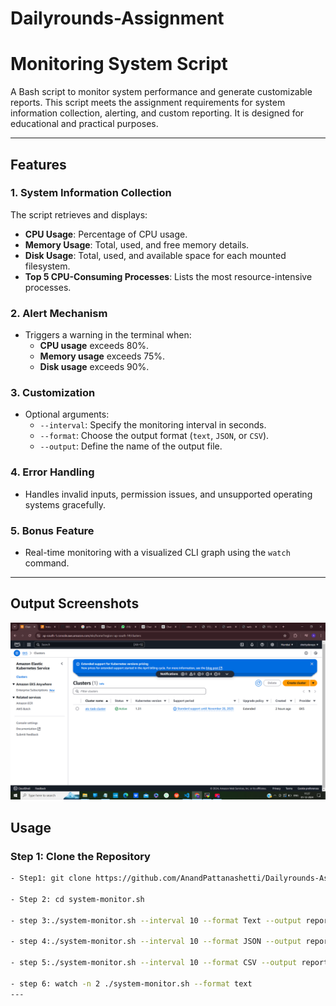 # Dailyrounds-Assignment

# **Monitoring System Script**

A Bash script to monitor system performance and generate customizable reports. This script meets the assignment requirements for system information collection, alerting, and custom reporting. It is designed for educational and practical purposes.

---

## **Features**

### **1. System Information Collection**
The script retrieves and displays:
- **CPU Usage**: Percentage of CPU usage.
- **Memory Usage**: Total, used, and free memory details.
- **Disk Usage**: Total, used, and available space for each mounted filesystem.
- **Top 5 CPU-Consuming Processes**: Lists the most resource-intensive processes.

### **2. Alert Mechanism**
- Triggers a warning in the terminal when:
  - **CPU usage** exceeds 80%.
  - **Memory usage** exceeds 75%.
  - **Disk usage** exceeds 90%.

### **3. Customization**
- Optional arguments:
  - `--interval`: Specify the monitoring interval in seconds.
  - `--format`: Choose the output format (`text`, `JSON`, or `CSV`).
  - `--output`: Define the name of the output file.

### **4. Error Handling**
- Handles invalid inputs, permission issues, and unsupported operating systems gracefully.

### **5. Bonus Feature**
- Real-time monitoring with a visualized CLI graph using the `watch` command.

---
## Output Screenshots
![cluster created](https://github.com/AnandPattanashetti/cloud-devops-task/blob/main/Screenshot%20(722).png)

## **Usage**
### **Step 1: Clone the Repository**
```bash
- Step1: git clone https://github.com/AnandPattanashetti/Dailyrounds-Assignment.git

- Step 2: cd system-monitor.sh

- step 3:./system-monitor.sh --interval 10 --format Text --output report.txt

- step 4:./system-monitor.sh --interval 10 --format JSON --output report.json

- step 5:./system-monitor.sh --interval 10 --format CSV --output report.csv

- step 6: watch -n 2 ./system-monitor.sh --format text
---
